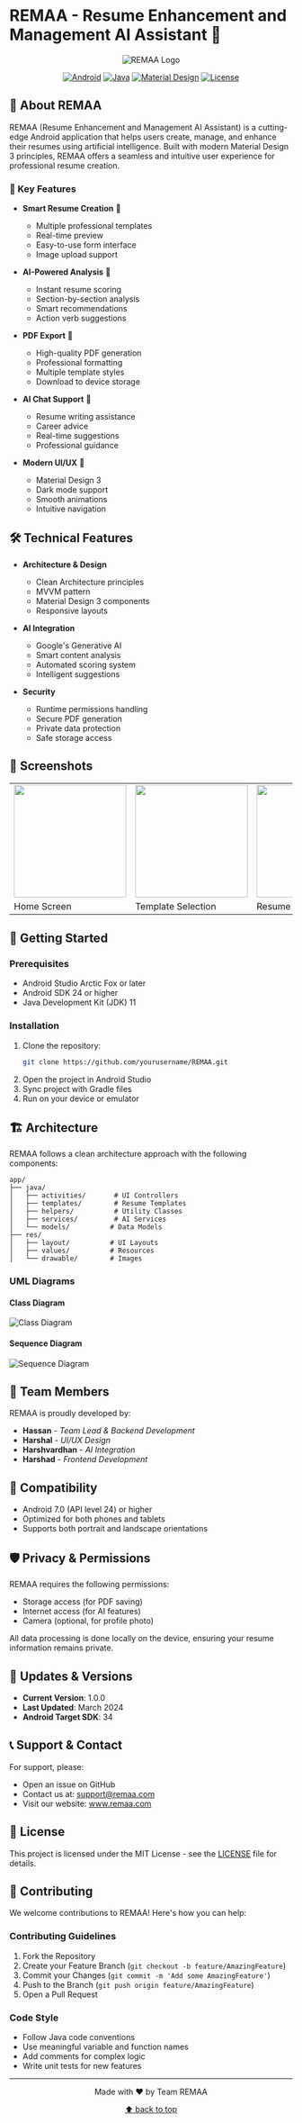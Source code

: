 # REMAA - Resume Enhancement and Management AI Assistant 🚀

<div align="center">

![REMAA Logo](app/src/main/res/mipmap-xxxhdpi/ic_launcher.png)

[![Android](https://img.shields.io/badge/Platform-Android-green.svg)](https://www.android.com)
[![Java](https://img.shields.io/badge/Language-Java-orange.svg)](https://www.java.com)
[![Material Design](https://img.shields.io/badge/Design-Material%20Design%203-blue.svg)](https://m3.material.io/)
[![License](https://img.shields.io/badge/License-MIT-purple.svg)](LICENSE)

</div>

## 📱 About REMAA

REMAA (Resume Enhancement and Management AI Assistant) is a cutting-edge Android application that helps users create, manage, and enhance their resumes using artificial intelligence. Built with modern Material Design 3 principles, REMAA offers a seamless and intuitive user experience for professional resume creation.

### 🌟 Key Features

- **Smart Resume Creation** 📝

  - Multiple professional templates
  - Real-time preview
  - Easy-to-use form interface
  - Image upload support

- **AI-Powered Analysis** 🤖

  - Instant resume scoring
  - Section-by-section analysis
  - Smart recommendations
  - Action verb suggestions

- **PDF Export** 📄

  - High-quality PDF generation
  - Professional formatting
  - Multiple template styles
  - Download to device storage

- **AI Chat Support** 💬

  - Resume writing assistance
  - Career advice
  - Real-time suggestions
  - Professional guidance

- **Modern UI/UX** 🎨
  - Material Design 3
  - Dark mode support
  - Smooth animations
  - Intuitive navigation

## 🛠️ Technical Features

- **Architecture & Design**

  - Clean Architecture principles
  - MVVM pattern
  - Material Design 3 components
  - Responsive layouts

- **AI Integration**

  - Google's Generative AI
  - Smart content analysis
  - Automated scoring system
  - Intelligent suggestions

- **Security**
  - Runtime permissions handling
  - Secure PDF generation
  - Private data protection
  - Safe storage access

## 📸 Screenshots

<div align="center">
<table>
  <tr>
    <td><img src="screenshots/home.png" width="200"/></td>
    <td><img src="screenshots/template.png" width="200"/></td>
    <td><img src="screenshots/preview.png" width="200"/></td>
  </tr>
  <tr>
    <td>Home Screen</td>
    <td>Template Selection</td>
    <td>Resume Preview</td>
  </tr>
</table>
</div>

## 🚀 Getting Started

### Prerequisites

- Android Studio Arctic Fox or later
- Android SDK 24 or higher
- Java Development Kit (JDK) 11

### Installation

1. Clone the repository:
   ```bash
   git clone https://github.com/yourusername/REMAA.git
   ```
2. Open the project in Android Studio
3. Sync project with Gradle files
4. Run on your device or emulator

## 🏗️ Architecture

REMAA follows a clean architecture approach with the following components:

```
app/
├── java/
│   ├── activities/       # UI Controllers
│   ├── templates/        # Resume Templates
│   ├── helpers/          # Utility Classes
│   ├── services/         # AI Services
│   └── models/          # Data Models
├── res/
│   ├── layout/          # UI Layouts
│   ├── values/          # Resources
│   └── drawable/        # Images
```

### UML Diagrams

#### Class Diagram

![Class Diagram](docs/class_diagram.png)

#### Sequence Diagram

![Sequence Diagram](docs/sequence_diagram.png)

## 👥 Team Members

REMAA is proudly developed by:

- **Hassan** - _Team Lead & Backend Development_
- **Harshal** - _UI/UX Design_
- **Harshvardhan** - _AI Integration_
- **Harshad** - _Frontend Development_

## 📱 Compatibility

- Android 7.0 (API level 24) or higher
- Optimized for both phones and tablets
- Supports both portrait and landscape orientations

## 🛡️ Privacy & Permissions

REMAA requires the following permissions:

- Storage access (for PDF saving)
- Internet access (for AI features)
- Camera (optional, for profile photo)

All data processing is done locally on the device, ensuring your resume information remains private.

## 🔄 Updates & Versions

- **Current Version**: 1.0.0
- **Last Updated**: March 2024
- **Android Target SDK**: 34

## 📞 Support & Contact

For support, please:

- Open an issue on GitHub
- Contact us at: support@remaa.com
- Visit our website: www.remaa.com

## 📄 License

This project is licensed under the MIT License - see the [LICENSE](LICENSE) file for details.

## 🤝 Contributing

We welcome contributions to REMAA! Here's how you can help:

### Contributing Guidelines

1. Fork the Repository
2. Create your Feature Branch (`git checkout -b feature/AmazingFeature`)
3. Commit your Changes (`git commit -m 'Add some AmazingFeature'`)
4. Push to the Branch (`git push origin feature/AmazingFeature`)
5. Open a Pull Request

### Code Style

- Follow Java code conventions
- Use meaningful variable and function names
- Add comments for complex logic
- Write unit tests for new features

---

<div align="center">

Made with ❤️ by Team REMAA

[⬆ back to top](#remaa---resume-enhancement-and-management-ai-assistant-)

</div>
